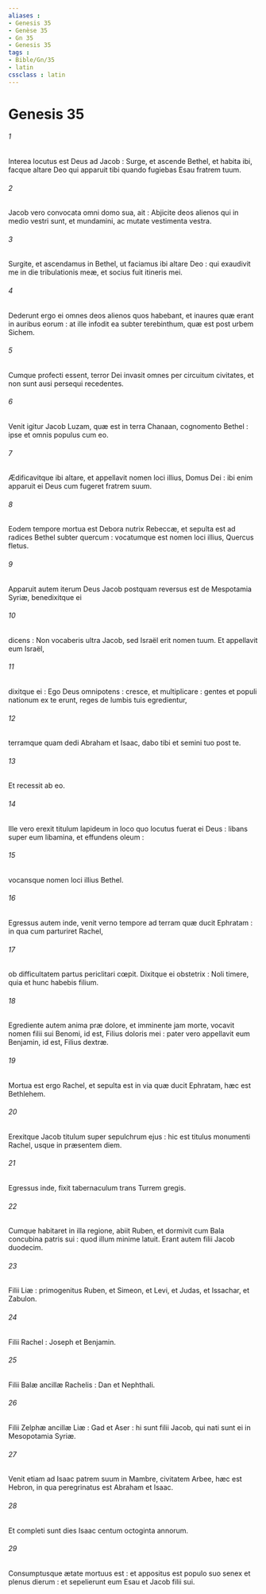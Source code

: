```yaml
---
aliases : 
- Genesis 35
- Genèse 35
- Gn 35
- Genesis 35
tags : 
- Bible/Gn/35
- latin
cssclass : latin
---
```


# Genesis 35

###### 1
Interea locutus est Deus ad Jacob : Surge, et ascende Bethel, et habita ibi, facque altare Deo qui apparuit tibi quando fugiebas Esau fratrem tuum.
###### 2
Jacob vero convocata omni domo sua, ait : Abjicite deos alienos qui in medio vestri sunt, et mundamini, ac mutate vestimenta vestra.
###### 3
Surgite, et ascendamus in Bethel, ut faciamus ibi altare Deo : qui exaudivit me in die tribulationis meæ, et socius fuit itineris mei.
###### 4
Dederunt ergo ei omnes deos alienos quos habebant, et inaures quæ erant in auribus eorum : at ille infodit ea subter terebinthum, quæ est post urbem Sichem.
###### 5
Cumque profecti essent, terror Dei invasit omnes per circuitum civitates, et non sunt ausi persequi recedentes.
###### 6
Venit igitur Jacob Luzam, quæ est in terra Chanaan, cognomento Bethel : ipse et omnis populus cum eo.
###### 7
Ædificavitque ibi altare, et appellavit nomen loci illius, Domus Dei : ibi enim apparuit ei Deus cum fugeret fratrem suum.
###### 8
Eodem tempore mortua est Debora nutrix Rebeccæ, et sepulta est ad radices Bethel subter quercum : vocatumque est nomen loci illius, Quercus fletus.
###### 9
Apparuit autem iterum Deus Jacob postquam reversus est de Mespotamia Syriæ, benedixitque ei
###### 10
dicens : Non vocaberis ultra Jacob, sed Israël erit nomen tuum. Et appellavit eum Israël,
###### 11
dixitque ei : Ego Deus omnipotens : cresce, et multiplicare : gentes et populi nationum ex te erunt, reges de lumbis tuis egredientur,
###### 12
terramque quam dedi Abraham et Isaac, dabo tibi et semini tuo post te.
###### 13
Et recessit ab eo.
###### 14
Ille vero erexit titulum lapideum in loco quo locutus fuerat ei Deus : libans super eum libamina, et effundens oleum :
###### 15
vocansque nomen loci illius Bethel.
###### 16
Egressus autem inde, venit verno tempore ad terram quæ ducit Ephratam : in qua cum parturiret Rachel,
###### 17
ob difficultatem partus periclitari cœpit. Dixitque ei obstetrix : Noli timere, quia et hunc habebis filium.
###### 18
Egrediente autem anima præ dolore, et imminente jam morte, vocavit nomen filii sui Benomi, id est, Filius doloris mei : pater vero appellavit eum Benjamin, id est, Filius dextræ.
###### 19
Mortua est ergo Rachel, et sepulta est in via quæ ducit Ephratam, hæc est Bethlehem.
###### 20
Erexitque Jacob titulum super sepulchrum ejus : hic est titulus monumenti Rachel, usque in præsentem diem.
###### 21
Egressus inde, fixit tabernaculum trans Turrem gregis.
###### 22
Cumque habitaret in illa regione, abiit Ruben, et dormivit cum Bala concubina patris sui : quod illum minime latuit. Erant autem filii Jacob duodecim.
###### 23
Filii Liæ : primogenitus Ruben, et Simeon, et Levi, et Judas, et Issachar, et Zabulon.
###### 24
Filii Rachel : Joseph et Benjamin.
###### 25
Filii Balæ ancillæ Rachelis : Dan et Nephthali.
###### 26
Filii Zelphæ ancillæ Liæ : Gad et Aser : hi sunt filii Jacob, qui nati sunt ei in Mesopotamia Syriæ.
###### 27
Venit etiam ad Isaac patrem suum in Mambre, civitatem Arbee, hæc est Hebron, in qua peregrinatus est Abraham et Isaac.
###### 28
Et completi sunt dies Isaac centum octoginta annorum.
###### 29
Consumptusque ætate mortuus est : et appositus est populo suo senex et plenus dierum : et sepelierunt eum Esau et Jacob filii sui.
